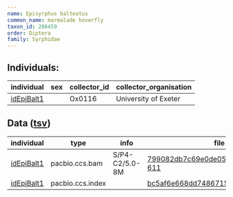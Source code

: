 ```yaml
---
name: Episyrphus balteatus
common_name: marmalade hoverfly
taxon_id: 286459
order: Diptera
family: Syrphidae
---
```


## Individuals:

| individual | sex | collector_id | collector_organisation |
| ---------- | --- | ------------ | ---------------------- |
| [idEpiBalt1](idEpiBalt1.md) |  | Ox0116 | University of Exeter |

## Data ([tsv](Episyrphus_balteatus_data.tsv))

| individual | type | info | file |
| ---------- | ---- | ---- | ---- |
| [idEpiBalt1](idEpiBalt1.md) | pacbio.ccs.bam | S/P4-C2/5.0-8M | [799082db7c69e0de054121e92aae0396-611](https://darwin.cog.sanger.ac.uk/insects/Episyrphus_balteatus/idEpiBalt1/genomic_data/pacbio/m64089_191123_132353.bc1018_BAK8B_OA--bc1018_BAK8B_OA.ccs.bam) |
| [idEpiBalt1](idEpiBalt1.md) | pacbio.ccs.index |  | [bc5af6e668dd74867157fce2cc27b5b9](https://darwin.cog.sanger.ac.uk/insects/Episyrphus_balteatus/idEpiBalt1/genomic_data/pacbio/m64089_191123_132353.bc1018_BAK8B_OA--bc1018_BAK8B_OA.ccs.bam.pbi) |
